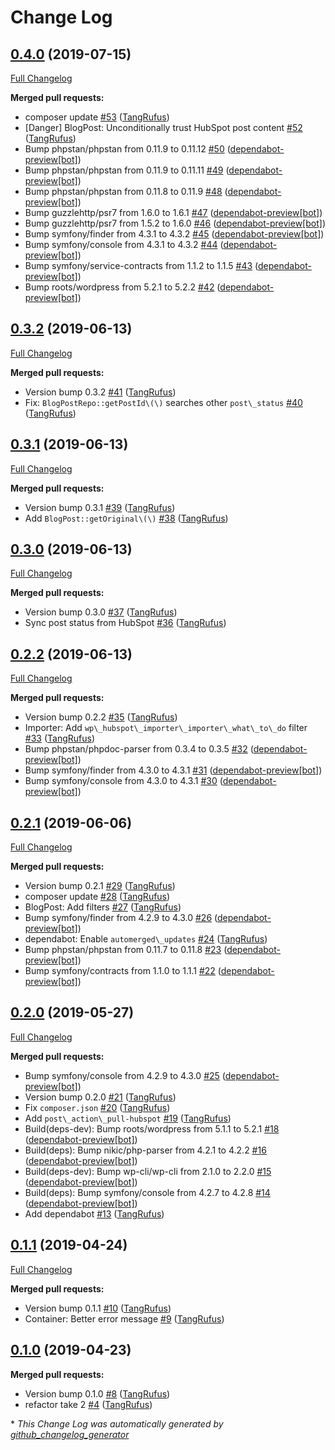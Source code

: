 # Change Log

## [0.4.0](https://github.com/ItinerisLtd/wp-hubspot-importer/tree/0.4.0) (2019-07-15)
[Full Changelog](https://github.com/ItinerisLtd/wp-hubspot-importer/compare/0.3.2...0.4.0)

**Merged pull requests:**

- composer update [\#53](https://github.com/ItinerisLtd/wp-hubspot-importer/pull/53) ([TangRufus](https://github.com/TangRufus))
- \[Danger\] BlogPost: Unconditionally trust HubSpot post content [\#52](https://github.com/ItinerisLtd/wp-hubspot-importer/pull/52) ([TangRufus](https://github.com/TangRufus))
- Bump phpstan/phpstan from 0.11.9 to 0.11.12 [\#50](https://github.com/ItinerisLtd/wp-hubspot-importer/pull/50) ([dependabot-preview[bot]](https://github.com/apps/dependabot-preview))
- Bump phpstan/phpstan from 0.11.9 to 0.11.11 [\#49](https://github.com/ItinerisLtd/wp-hubspot-importer/pull/49) ([dependabot-preview[bot]](https://github.com/apps/dependabot-preview))
- Bump phpstan/phpstan from 0.11.8 to 0.11.9 [\#48](https://github.com/ItinerisLtd/wp-hubspot-importer/pull/48) ([dependabot-preview[bot]](https://github.com/apps/dependabot-preview))
- Bump guzzlehttp/psr7 from 1.6.0 to 1.6.1 [\#47](https://github.com/ItinerisLtd/wp-hubspot-importer/pull/47) ([dependabot-preview[bot]](https://github.com/apps/dependabot-preview))
- Bump guzzlehttp/psr7 from 1.5.2 to 1.6.0 [\#46](https://github.com/ItinerisLtd/wp-hubspot-importer/pull/46) ([dependabot-preview[bot]](https://github.com/apps/dependabot-preview))
- Bump symfony/finder from 4.3.1 to 4.3.2 [\#45](https://github.com/ItinerisLtd/wp-hubspot-importer/pull/45) ([dependabot-preview[bot]](https://github.com/apps/dependabot-preview))
- Bump symfony/console from 4.3.1 to 4.3.2 [\#44](https://github.com/ItinerisLtd/wp-hubspot-importer/pull/44) ([dependabot-preview[bot]](https://github.com/apps/dependabot-preview))
- Bump symfony/service-contracts from 1.1.2 to 1.1.5 [\#43](https://github.com/ItinerisLtd/wp-hubspot-importer/pull/43) ([dependabot-preview[bot]](https://github.com/apps/dependabot-preview))
- Bump roots/wordpress from 5.2.1 to 5.2.2 [\#42](https://github.com/ItinerisLtd/wp-hubspot-importer/pull/42) ([dependabot-preview[bot]](https://github.com/apps/dependabot-preview))

## [0.3.2](https://github.com/ItinerisLtd/wp-hubspot-importer/tree/0.3.2) (2019-06-13)
[Full Changelog](https://github.com/ItinerisLtd/wp-hubspot-importer/compare/0.3.1...0.3.2)

**Merged pull requests:**

- Version bump 0.3.2 [\#41](https://github.com/ItinerisLtd/wp-hubspot-importer/pull/41) ([TangRufus](https://github.com/TangRufus))
- Fix: `BlogPostRepo::getPostId\(\)` searches other `post\_status` [\#40](https://github.com/ItinerisLtd/wp-hubspot-importer/pull/40) ([TangRufus](https://github.com/TangRufus))

## [0.3.1](https://github.com/ItinerisLtd/wp-hubspot-importer/tree/0.3.1) (2019-06-13)
[Full Changelog](https://github.com/ItinerisLtd/wp-hubspot-importer/compare/0.3.0...0.3.1)

**Merged pull requests:**

- Version bump 0.3.1 [\#39](https://github.com/ItinerisLtd/wp-hubspot-importer/pull/39) ([TangRufus](https://github.com/TangRufus))
- Add `BlogPost::getOriginal\(\)` [\#38](https://github.com/ItinerisLtd/wp-hubspot-importer/pull/38) ([TangRufus](https://github.com/TangRufus))

## [0.3.0](https://github.com/ItinerisLtd/wp-hubspot-importer/tree/0.3.0) (2019-06-13)
[Full Changelog](https://github.com/ItinerisLtd/wp-hubspot-importer/compare/0.2.2...0.3.0)

**Merged pull requests:**

- Version bump 0.3.0 [\#37](https://github.com/ItinerisLtd/wp-hubspot-importer/pull/37) ([TangRufus](https://github.com/TangRufus))
- Sync post status from HubSpot [\#36](https://github.com/ItinerisLtd/wp-hubspot-importer/pull/36) ([TangRufus](https://github.com/TangRufus))

## [0.2.2](https://github.com/ItinerisLtd/wp-hubspot-importer/tree/0.2.2) (2019-06-13)
[Full Changelog](https://github.com/ItinerisLtd/wp-hubspot-importer/compare/0.2.1...0.2.2)

**Merged pull requests:**

- Version bump 0.2.2 [\#35](https://github.com/ItinerisLtd/wp-hubspot-importer/pull/35) ([TangRufus](https://github.com/TangRufus))
- Importer: Add `wp\_hubspot\_importer\_importer\_what\_to\_do` filter [\#33](https://github.com/ItinerisLtd/wp-hubspot-importer/pull/33) ([TangRufus](https://github.com/TangRufus))
- Bump phpstan/phpdoc-parser from 0.3.4 to 0.3.5 [\#32](https://github.com/ItinerisLtd/wp-hubspot-importer/pull/32) ([dependabot-preview[bot]](https://github.com/apps/dependabot-preview))
- Bump symfony/finder from 4.3.0 to 4.3.1 [\#31](https://github.com/ItinerisLtd/wp-hubspot-importer/pull/31) ([dependabot-preview[bot]](https://github.com/apps/dependabot-preview))
- Bump symfony/console from 4.3.0 to 4.3.1 [\#30](https://github.com/ItinerisLtd/wp-hubspot-importer/pull/30) ([dependabot-preview[bot]](https://github.com/apps/dependabot-preview))

## [0.2.1](https://github.com/ItinerisLtd/wp-hubspot-importer/tree/0.2.1) (2019-06-06)
[Full Changelog](https://github.com/ItinerisLtd/wp-hubspot-importer/compare/0.2.0...0.2.1)

**Merged pull requests:**

- Version bump 0.2.1 [\#29](https://github.com/ItinerisLtd/wp-hubspot-importer/pull/29) ([TangRufus](https://github.com/TangRufus))
- composer update [\#28](https://github.com/ItinerisLtd/wp-hubspot-importer/pull/28) ([TangRufus](https://github.com/TangRufus))
- BlogPost: Add filters [\#27](https://github.com/ItinerisLtd/wp-hubspot-importer/pull/27) ([TangRufus](https://github.com/TangRufus))
- Bump symfony/finder from 4.2.9 to 4.3.0 [\#26](https://github.com/ItinerisLtd/wp-hubspot-importer/pull/26) ([dependabot-preview[bot]](https://github.com/apps/dependabot-preview))
- dependabot: Enable `automerged\_updates` [\#24](https://github.com/ItinerisLtd/wp-hubspot-importer/pull/24) ([TangRufus](https://github.com/TangRufus))
- Bump phpstan/phpstan from 0.11.7 to 0.11.8 [\#23](https://github.com/ItinerisLtd/wp-hubspot-importer/pull/23) ([dependabot-preview[bot]](https://github.com/apps/dependabot-preview))
- Bump symfony/contracts from 1.1.0 to 1.1.1 [\#22](https://github.com/ItinerisLtd/wp-hubspot-importer/pull/22) ([dependabot-preview[bot]](https://github.com/apps/dependabot-preview))

## [0.2.0](https://github.com/ItinerisLtd/wp-hubspot-importer/tree/0.2.0) (2019-05-27)
[Full Changelog](https://github.com/ItinerisLtd/wp-hubspot-importer/compare/0.1.1...0.2.0)

**Merged pull requests:**

- Bump symfony/console from 4.2.9 to 4.3.0 [\#25](https://github.com/ItinerisLtd/wp-hubspot-importer/pull/25) ([dependabot-preview[bot]](https://github.com/apps/dependabot-preview))
- Version bump 0.2.0 [\#21](https://github.com/ItinerisLtd/wp-hubspot-importer/pull/21) ([TangRufus](https://github.com/TangRufus))
- Fix `composer.json` [\#20](https://github.com/ItinerisLtd/wp-hubspot-importer/pull/20) ([TangRufus](https://github.com/TangRufus))
- Add `post\_action\_pull-hubspot` [\#19](https://github.com/ItinerisLtd/wp-hubspot-importer/pull/19) ([TangRufus](https://github.com/TangRufus))
- Build\(deps-dev\): Bump roots/wordpress from 5.1.1 to 5.2.1 [\#18](https://github.com/ItinerisLtd/wp-hubspot-importer/pull/18) ([dependabot-preview[bot]](https://github.com/apps/dependabot-preview))
- Build\(deps\): Bump nikic/php-parser from 4.2.1 to 4.2.2 [\#16](https://github.com/ItinerisLtd/wp-hubspot-importer/pull/16) ([dependabot-preview[bot]](https://github.com/apps/dependabot-preview))
- Build\(deps-dev\): Bump wp-cli/wp-cli from 2.1.0 to 2.2.0 [\#15](https://github.com/ItinerisLtd/wp-hubspot-importer/pull/15) ([dependabot-preview[bot]](https://github.com/apps/dependabot-preview))
- Build\(deps\): Bump symfony/console from 4.2.7 to 4.2.8 [\#14](https://github.com/ItinerisLtd/wp-hubspot-importer/pull/14) ([dependabot-preview[bot]](https://github.com/apps/dependabot-preview))
- Add dependabot [\#13](https://github.com/ItinerisLtd/wp-hubspot-importer/pull/13) ([TangRufus](https://github.com/TangRufus))

## [0.1.1](https://github.com/ItinerisLtd/wp-hubspot-importer/tree/0.1.1) (2019-04-24)
[Full Changelog](https://github.com/ItinerisLtd/wp-hubspot-importer/compare/0.1.0...0.1.1)

**Merged pull requests:**

- Version bump 0.1.1 [\#10](https://github.com/ItinerisLtd/wp-hubspot-importer/pull/10) ([TangRufus](https://github.com/TangRufus))
- Container: Better error message [\#9](https://github.com/ItinerisLtd/wp-hubspot-importer/pull/9) ([TangRufus](https://github.com/TangRufus))

## [0.1.0](https://github.com/ItinerisLtd/wp-hubspot-importer/tree/0.1.0) (2019-04-23)
**Merged pull requests:**

- Version bump 0.1.0 [\#8](https://github.com/ItinerisLtd/wp-hubspot-importer/pull/8) ([TangRufus](https://github.com/TangRufus))
- refactor take 2 [\#4](https://github.com/ItinerisLtd/wp-hubspot-importer/pull/4) ([TangRufus](https://github.com/TangRufus))



\* *This Change Log was automatically generated by [github_changelog_generator](https://github.com/skywinder/Github-Changelog-Generator)*